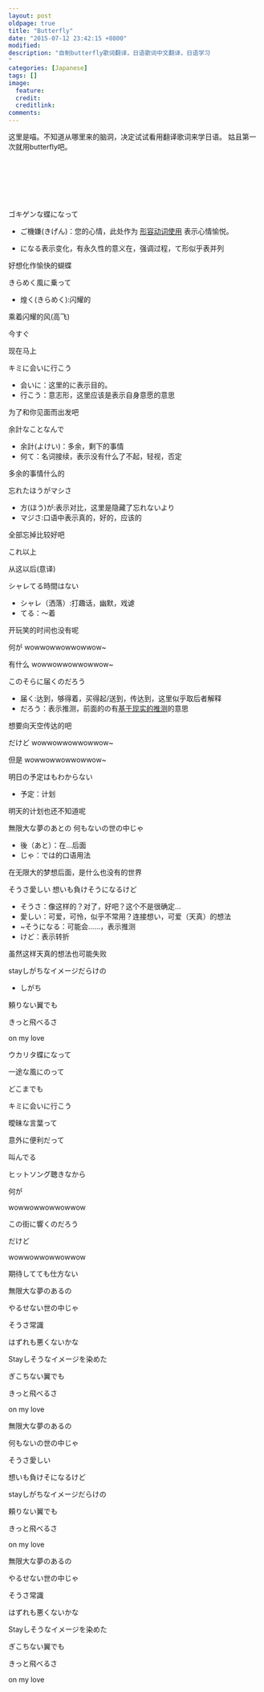 ```yaml
---
layout: post
oldpage: true
title: "Butterfly"
date: "2015-07-12 23:42:15 +0800"
modified: 
description: "自制butterfly歌词翻译，日语歌词中文翻译，日语学习
"
categories: [Japanese]
tags: []
image:
  feature: 
  credit: 
  creditlink: 
comments: 
---
```


这里是喵。不知道从哪里来的脑洞，决定试试看用翻译歌词来学日语。
姑且第一次就用butterfly吧。

<iframe frameborder="no" border="0" marginwidth="0" marginheight="0"　width=330 height=86　src="http://music.163.com/outchain/player?type=2&id=28850500&auto=1&height=66"></iframe>

ゴキゲンな蝶になって

- ご機嫌(きげん)：您的心情，此处作为
[形容动词使用](http://zhidao.baidu.com/link?url=K6Zg3FMdC5_c4jexM-p4XDnGTBaDsvG8bWUmBCDVVpBfSoh4Y4omElIFuyDxlCLOb834JQE6ONSQPqHaZfGLJa)
表示心情愉悦。

- になる表示变化，有永久性的意义在，强调过程，て形似乎表并列

好想化作愉快的蝴蝶



きらめく風に乗って

- 煌く(きらめく):闪耀的

乘着闪耀的风(高飞)


今すぐ

现在马上


キミに会いに行こう

- 会いに：这里的に表示目的。
- 行こう：意志形，这里应该是表示自身意愿的意思


为了和你见面而出发吧

余計なことなんで

- 余計(よけい)：多余，剩下的事情
- 何て：名词接续，表示没有什么了不起，轻视，否定

多余的事情什么的


忘れたほうがマシさ

- 方(ほう)が:表示对比，这里是隐藏了忘れないより
- マジさ:口语中表示真的，好的，应该的

全部忘掉比较好吧


これ以上

从这以后(意译)


シャレてる時間はない

- シャレ（洒落）:打趣话，幽默，戏谑
- てる：〜着

开玩笑的时间也没有呢


何が wowwowwowwowwow~

有什么 wowwowwowwowwow~


このそらに届くのだろう

- 届く:达到，够得着，买得起/送到，传达到，这里似乎取后者解释
- だろう：表示推测，前面的の有[基于现实的推测](http://www.qianchengriben.com/2012/0422/14484.html)的意思

想要向天空传达的吧

だけど wowwowwowwowwow~

但是 wowwowwowwowwow~


明日の予定はもわからない

- 予定：计划

明天的计划也还不知道呢


無限大な夢のあとの 何もないの世の中じゃ

- 後（あと）：在...后面
- じゃ：では的口语用法

在无限大的梦想后面，是什么也没有的世界

そうさ愛しい 想いも負けそうになるけど
- そうさ：像这样的？对了，好吧？这个不是很确定...
- 愛しい：可爱，可怜，似乎不常用？连接想い，可爱（天真）的想法
- ~そうになる：可能会……，表示推测
- けど：表示转折

虽然这样天真的想法也可能失败


stayしがちなイメージだらけの

- しがち

頼りない翼でも

きっと飛べるさ

on my love


ウカリタ蝶になって

一途な風にのって

どこまでも

キミに会いに行こう


曖昧な言葉って

意外に便利だって

叫んでる

ヒットソング聴きなから


何が

wowwowwowwowwow

この街に響くのだろう

だけど

wowwowwowwowwow

期待してても仕方ない


無限大な夢のあるの

やるせない世の中じゃ

そうさ常識

はずれも悪くないかな

Stayしそうなイメージを染めた

ぎこちない翼でも

きっと飛べるさ

on my love


無限大な夢のあるの

何もないの世の中じゃ

そうさ愛しい

想いも負けそになるけど

stayしがちなイメージだらけの

頼りない翼でも

きっと飛べるさ

on my love


無限大な夢のあるの

やるせない世の中じゃ

そうさ常識

はずれも悪くないかな

Stayしそうなイメージを染めた

ぎこちない翼でも

きっと飛べるさ

on my love
